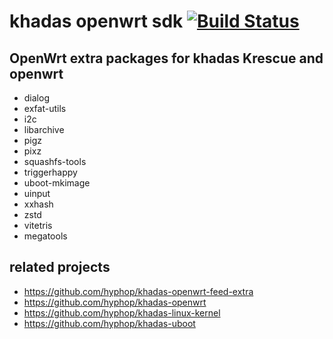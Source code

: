 
# khadas openwrt sdk [![Build Status](https://travis-ci.com/hyphop/khadas-openwrt-sdk.svg?branch=master)](https://travis-ci.com/hyphop/khadas-openwrt-sdk)

## OpenWrt extra packages for khadas Krescue and openwrt 

+ dialog
+ exfat-utils
+ i2c
+ libarchive
+ pigz
+ pixz
+ squashfs-tools
+ triggerhappy
+ uboot-mkimage
+ uinput
+ xxhash
+ zstd
+ vitetris
+ megatools

## related projects

+ https://github.com/hyphop/khadas-openwrt-feed-extra
+ https://github.com/hyphop/khadas-openwrt
+ https://github.com/hyphop/khadas-linux-kernel
+ https://github.com/hyphop/khadas-uboot
